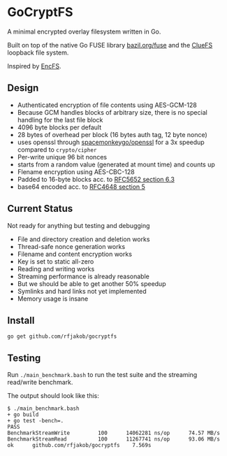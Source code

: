 GoCryptFS
=========
A minimal encrypted overlay filesystem written in Go.

Built on top of the
native Go FUSE library [bazil.org/fuse](https://github.com/bazil/fuse)
and the [ClueFS](https://github.com/airnandez/cluefs) loopback file system.

Inspired by [EncFS](https://github.com/vgough/encfs).

Design
------
* Authenticated encryption of file contents using AES-GCM-128
 * Because GCM handles blocks of arbitrary size, there is no special handling for the last file block
 * 4096 byte blocks per default
 * 28 bytes of overhead per block (16 bytes auth tag, 12 byte nonce)
 * uses openssl through [spacemonkeygo/openssl](https://github.com/spacemonkeygo/openssl)
   for a 3x speedup compared to `crypto/cipher`
* Per-write unique 96 bit nonces
 * starts from a random value (generated at mount time) and counts up
* Flename encryption using AES-CBC-128
 * Padded to 16-byte blocks acc. to [RFC5652 section 6.3](https://tools.ietf.org/html/rfc5652#section-6.3)
 * base64 encoded acc. to [RFC4648 section 5](https://tools.ietf.org/html/rfc4648#section-5)

Current Status
--------------
Not ready for anything but testing and debugging

* File and directory creation and deletion works
* Thread-safe nonce generation works
* Filename and content encryption works
 * Key is set to static all-zero
* Reading and writing works
* Streaming performance is already reasonable
 * But we should be able to get another 50% speedup
* Symlinks and hard links not yet implemented
* Memory usage is insane

Install
-------

	go get github.com/rfjakob/gocryptfs

Testing
-------
Run `./main_benchmark.bash` to run the test suite and the streaming read/write
benchmark.

The output should look like this:

	$ ./main_benchmark.bash
	+ go build
	+ go test -bench=.
	PASS
	BenchmarkStreamWrite	     100	  14062281 ns/op	  74.57 MB/s
	BenchmarkStreamRead 	     100	  11267741 ns/op	  93.06 MB/s
	ok  	github.com/rfjakob/gocryptfs	7.569s
